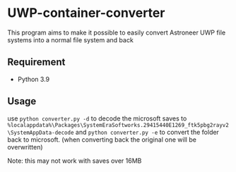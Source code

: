 # UWP-container-converter

This program aims to make it possible to easily convert Astroneer UWP file systems into a normal file system and back

## Requirement
-   Python 3.9

## Usage
use `python converter.py -d` to decode the microsoft saves to `%localappdata%\Packages\SystemEraSoftworks.29415440E1269_ftk5pbg2rayv2\SystemAppData-decode` and `python converter.py -e` to convert the folder back to microsoft. (when converting back the original one will be overwritten)

Note: this may not work with saves over 16MB
